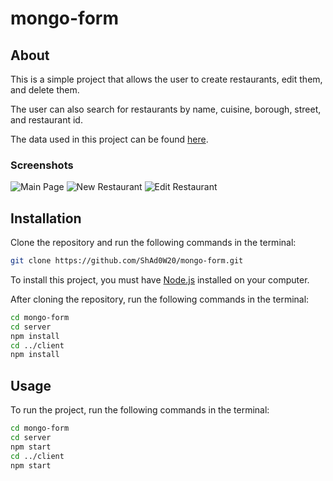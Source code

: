 # mongo-form
 
## About

This is a simple project that allows the user to create restaurants, edit them, and delete them. 

The user can also search for restaurants by name, cuisine, borough, street, and restaurant id.

The data used in this project can be found [here](https://github.com/ShAd0W20/mongo-form/tree/main/server/restaurants.json).

### Screenshots

![Main Page](https://imgur.com/tL1NWtt.png)
![New Restaurant](https://imgur.com/AF83Qmg.png)
![Edit Restaurant](https://imgur.com/OjgQhqq.png)

## Installation

Clone the repository and run the following commands in the terminal:

```bash
git clone https://github.com/ShAd0W20/mongo-form.git
```

To install this project, you must have [Node.js](https://nodejs.org/en/) installed on your computer.

After cloning the repository, run the following commands in the terminal:

```bash
cd mongo-form
cd server
npm install
cd ../client
npm install
```

## Usage

To run the project, run the following commands in the terminal:

```bash
cd mongo-form
cd server
npm start
cd ../client
npm start
```

